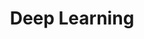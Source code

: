 ---
layout: tag-list
type: tag
title: Deep Learning
slug: dl
category: studylog
sidebar: true
description: >
   Deep Learning related posts.
---
